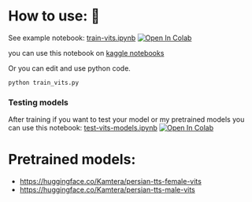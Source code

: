 # How to use: 📢
See example notebook: [train-vits.ipynb](./train-vits.ipynb) [![Open In Colab](https://colab.research.google.com/assets/colab-badge.svg)](https://colab.research.google.com/github/karim23657/Persian-tts-coqui/blob/main/recepies/vits/train-vits.ipynb)

you can use this notebook on [kaggle notebooks](https://www.kaggle.com/)

Or you can edit and use python code.
```
python train_vits.py
```

### Testing models
After training if you want to test your model or my pretrained models
you can use this notebook: [test-vits-models.ipynb](./test-vits-models.ipynb) [![Open In Colab](https://colab.research.google.com/assets/colab-badge.svg)](https://colab.research.google.com/github/karim23657/Persian-tts-coqui/blob/main/recepies/vits/test-vits-models.ipynb)

# Pretrained models:
- https://huggingface.co/Kamtera/persian-tts-female-vits
- https://huggingface.co/Kamtera/persian-tts-male-vits

